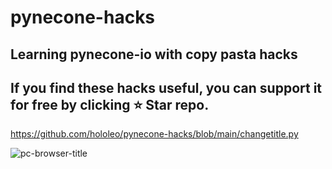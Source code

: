 # pynecone-hacks
## Learning pynecone-io with copy pasta hacks

## If you find these hacks useful, you can support it for free by clicking ⭐ Star repo.


https://github.com/hololeo/pynecone-hacks/blob/main/changetitle.py

![pc-browser-title](https://user-images.githubusercontent.com/11970940/212558381-bd8504fd-c83a-4ab7-87d9-edb6a3e2afc8.gif)

